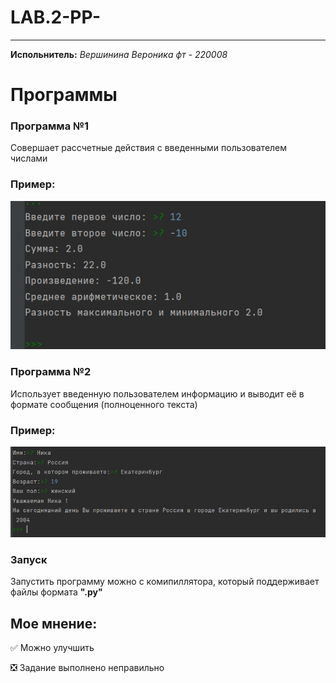 # LAB.2-PP-
____
__Испольнитель:__
*Вершинина Вероника фт - 220008*
# Программы 
### Программа №1
Совершает рассчетные действия с введенными пользователем числами
### Пример:
![Alt-текст](https://github.com/Nemious/LAB.2-PP-/blob/main/%D0%A2%D0%B5%D1%81%D1%82%D1%8B%20%D0%BA%D0%BE%D0%B4%D0%B0/%D0%A2%D0%B5%D1%81%D1%82%201%20%D0%B7%D0%B0%D0%B4%D0%B0%D0%BD%D0%B8%D0%B5.png?raw=true)
 
### Программа №2
Использует введенную пользователем информацию и выводит её в формате сообщения (полноценного текста)
### Пример:
![Alt-текст](https://github.com/Nemious/LAB.2-PP-/blob/main/%D0%A2%D0%B5%D1%81%D1%82%D1%8B%20%D0%BA%D0%BE%D0%B4%D0%B0/%D0%A2%D0%B5%D1%81%D1%82%202%20%D0%B7%D0%B0%D0%B4%D0%B0%D0%BD%D0%B8%D0%B5.png?raw=true)

### Запуск
Запустить программу можно с комипиллятора, который поддерживает файлы формата __".py"__

## Мое мнение:
:white_check_mark: Можно улучшить

:negative_squared_cross_mark: Задание выполнено неправильно

   
